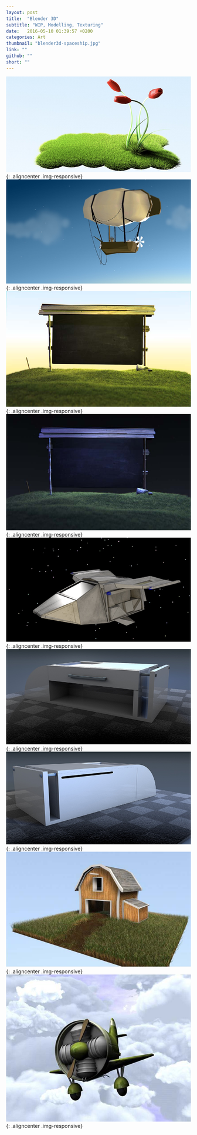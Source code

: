 ```yaml
---
layout: post
title:  "Blender 3D"
subtitle: "WIP, Modelling, Texturing"
date:   2016-05-10 01:39:57 +0200
categories: Art
thumbnail: "blender3d-spaceship.jpg"
link: ""
github: ""
short: ""
---
```


![Blender 3D - Gras](/images/posts/blender3d-gras.jpg){: .aligncenter .img-responsive}
<br>
![Blender 3D - Airship](/images/posts/blender3d-airship.jpg){: .aligncenter .img-responsive}
<br>
![Blender 3D - Ruction Day](/images/posts/blender3d-ruction-day.jpg){: .aligncenter .img-responsive}
<br>
![Blender 3D - Ruction Night](/images/posts/blender3d-ruction-night.jpg){: .aligncenter .img-responsive}
<br>
![Blender 3D - Spaceship](/images/posts/blender3d-spaceship.jpg){: .aligncenter .img-responsive}
<br>
![Blender 3D - Table Front](/images/posts/blender3d-table-front.jpg){: .aligncenter .img-responsive}
<br>
![Blender 3D - Table Back](/images/posts/blender3d-table-back.jpg){: .aligncenter .img-responsive}
<br>
![Blender 3D - Barn](/images/posts/blender3d-barn.jpg){: .aligncenter .img-responsive}
<br>
![Blender 3D - Airplane](/images/posts/blender3d-airplane.jpg){: .aligncenter .img-responsive}